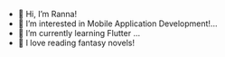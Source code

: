 - 👋 Hi, I’m Ranna!
- 👀 I’m interested in Mobile Application Development!...
- 🌱 I’m currently learning Flutter ...
- 💞️ I love reading fantasy novels!

<!---
Ranna-2/Ranna-2 is a ✨ special ✨ repository because its `README.md` (this file) appears on your GitHub profile.
You can click the Preview link to take a look at your changes.
--->
